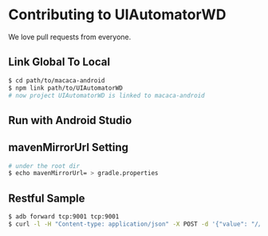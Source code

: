 # Contributing to UIAutomatorWD

We love pull requests from everyone.

## Link Global To Local

``` bash
$ cd path/to/macaca-android
$ npm link path/to/UIAutomatorWD
# now project UIAutomatorWD is linked to macaca-android
```

## Run with Android Studio

## mavenMirrorUrl Setting

``` bash
# under the root dir
$ echo mavenMirrorUrl= > gradle.properties
```

## Restful Sample

``` bash
$ adb forward tcp:9001 tcp:9001
$ curl -l -H "Content-type: application/json" -X POST -d '{"value": "//*[@resource-id=\"android:id/tabs\"]/android.widget.LinearLayout[2]/android.widget.ImageView[1]","using":"xpath"}' http://localhost:9001/wd/hub/session/xxxxxxxx/element/1/click
```
